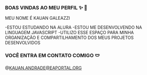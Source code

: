 ### BOAS VINDAS AO MEU PERFIL ✨ 👋

 MEU NOME É KAUAN GALEAZZI

 -ESTOU ESTUDANDO NA ALURA
 -ESTOU ME DESENVOLVENDO NA LINGUAGEM JAVASCRIPT
 -UTILIZO ESSE ESPAÇO PARA MINHA ORGANIZAÇÃO E COMPARTILHAMENTO DOS MEUS PROJETOS DESENVOLVIDOS

 ### VOCÊ ENTRA EM CONTATO COMIGO 🩲

 @KAUAN.ANDRADE@EAPORTAL.ORG
